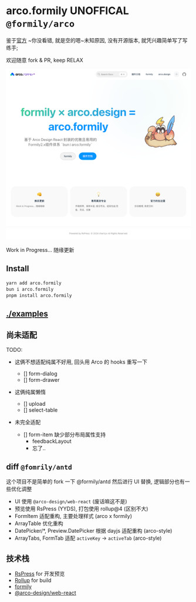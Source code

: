 # arco.formily **UNOFFICAL** `@formily/arco`

鉴于[官方](https://github.com/formilyjs/arco) ~你没看错, 就是空的嗯~未知原因, 没有开源版本, 就凭兴趣简单写了写练手;

欢迎随意 fork & PR, keep RELAX

![welcome](come.png)

Work in Progress... 随缘更新

## Install

```sh
yarn add arco.formily
bun i arco.formily
pnpm install arco.formily
```

## [./examples](./examples/)

## 尚未适配

TODO:

- 这俩不想适配纯属不好用, 回头用 Arco 的 hooks 重写一下

  - [] form-dialog
  - [] form-drawer

- 这俩纯属懒惰

  - [] upload
  - [] select-table

- 未完全适配
  - [] form-item 缺少部分布局属性支持
    - feedbackLayout
    - 忘了..

## diff `@fomrily/antd`

这个项目不是简单的 fork 一下 @formily/antd 然后进行 UI 替换, 逻辑部分也有一些优化调整

- UI 使用 `@arco-design/web-react` (废话嘛这不是)
- 预览使用 RsPress (YYDS), 打包使用 rollup@4 (区别不大)
- FormItem 适配重构, 主要处理样式 (arco x formily)
- ArrayTable 优化重构
- DatePicker/\*, Preview.DatePicker 根据 dayjs 适配重构 (arco-style)
- ArrayTabs, FormTab 适配 `activeKey` -> `activeTab` (arco-style)

## 技术栈

- [RsPress](https://rspress.dev/zh/) for 开发预览
- [Rollup](https://rollupjs.org/) for build
- [formily](https://github.com/alibaba/formily)
- [@arco-design/web-react](https://arco.design/)
